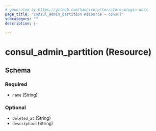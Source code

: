 ```yaml
---
# generated by https://github.com/hashicorp/terraform-plugin-docs
page_title: "consul_admin_partition Resource - consul"
subcategory: ""
description: |-
  
---
```


# consul_admin_partition (Resource)





<!-- schema generated by tfplugindocs -->
## Schema

### Required

- `name` (String)

### Optional

- `deleted_at` (String)
- `description` (String)
